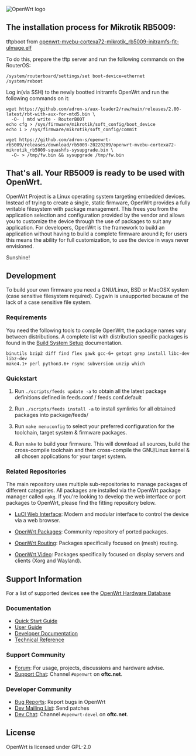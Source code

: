 ![OpenWrt logo](include/logo.png)

## The installation process for Mikrotik RB5009:

tftpboot from [ openwrt-mvebu-cortexa72-mikrotik_rb5009-initramfs-fit-uImage.elf ](https://github.com/adron-s/openwrt-rb5009/releases/download/rb5009-20220209/openwrt-mvebu-cortexa72-mikrotik_rb5009-initramfs-fit-uImage.elf)

To do this, prepare the tftp server and run the following commands on the RouterOS:

```
/system/routerboard/settings/set boot-device=ethernet
/system/reboot
```

Log in(via SSH) to the newly bootted initramfs OpenWrt and run the following
commands on it:

```
wget https://github.com/adron-s/aux-loader2/raw/main/releases/2.00-latest/rbt-with-aux-for-mtd5.bin \
  -O- | mtd write - RouterBOOT
echo cfg > /sys/firmware/mikrotik/soft_config/boot_device
echo 1 > /sys/firmware/mikrotik/soft_config/commit

wget https://github.com/adron-s/openwrt-rb5009/releases/download/rb5009-20220209/openwrt-mvebu-cortexa72-mikrotik_rb5009-squashfs-sysupgrade.bin \
  -O- > /tmp/fw.bin && sysupgrade /tmp/fw.bin
```
## That's all. Your RB5009 is ready to be used with OpenWrt.

OpenWrt Project is a Linux operating system targeting embedded devices. Instead
of trying to create a single, static firmware, OpenWrt provides a fully
writable filesystem with package management. This frees you from the
application selection and configuration provided by the vendor and allows you
to customize the device through the use of packages to suit any application.
For developers, OpenWrt is the framework to build an application without having
to build a complete firmware around it; for users this means the ability for
full customization, to use the device in ways never envisioned.

Sunshine!

## Development

To build your own firmware you need a GNU/Linux, BSD or MacOSX system (case
sensitive filesystem required). Cygwin is unsupported because of the lack of a
case sensitive file system.

### Requirements

You need the following tools to compile OpenWrt, the package names vary between
distributions. A complete list with distribution specific packages is found in
the [Build System Setup](https://openwrt.org/docs/guide-developer/build-system/install-buildsystem)
documentation.

```
binutils bzip2 diff find flex gawk gcc-6+ getopt grep install libc-dev libz-dev
make4.1+ perl python3.6+ rsync subversion unzip which
```

### Quickstart

1. Run `./scripts/feeds update -a` to obtain all the latest package definitions
   defined in feeds.conf / feeds.conf.default

2. Run `./scripts/feeds install -a` to install symlinks for all obtained
   packages into package/feeds/

3. Run `make menuconfig` to select your preferred configuration for the
   toolchain, target system & firmware packages.

4. Run `make` to build your firmware. This will download all sources, build the
   cross-compile toolchain and then cross-compile the GNU/Linux kernel & all chosen
   applications for your target system.

### Related Repositories

The main repository uses multiple sub-repositories to manage packages of
different categories. All packages are installed via the OpenWrt package
manager called `opkg`. If you're looking to develop the web interface or port
packages to OpenWrt, please find the fitting repository below.

* [LuCI Web Interface](https://github.com/openwrt/luci): Modern and modular
  interface to control the device via a web browser.

* [OpenWrt Packages](https://github.com/openwrt/packages): Community repository
  of ported packages.

* [OpenWrt Routing](https://github.com/openwrt/routing): Packages specifically
  focused on (mesh) routing.

* [OpenWrt Video](https://github.com/openwrt/video): Packages specifically
  focused on display servers and clients (Xorg and Wayland).

## Support Information

For a list of supported devices see the [OpenWrt Hardware Database](https://openwrt.org/supported_devices)

### Documentation

* [Quick Start Guide](https://openwrt.org/docs/guide-quick-start/start)
* [User Guide](https://openwrt.org/docs/guide-user/start)
* [Developer Documentation](https://openwrt.org/docs/guide-developer/start)
* [Technical Reference](https://openwrt.org/docs/techref/start)

### Support Community

* [Forum](https://forum.openwrt.org): For usage, projects, discussions and hardware advise.
* [Support Chat](https://webchat.oftc.net/#openwrt): Channel `#openwrt` on **oftc.net**.

### Developer Community

* [Bug Reports](https://bugs.openwrt.org): Report bugs in OpenWrt
* [Dev Mailing List](https://lists.openwrt.org/mailman/listinfo/openwrt-devel): Send patches
* [Dev Chat](https://webchat.oftc.net/#openwrt-devel): Channel `#openwrt-devel` on **oftc.net**.

## License

OpenWrt is licensed under GPL-2.0

